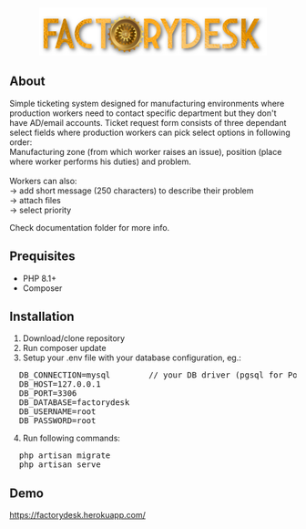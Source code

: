 <p align="center"><img src="public/img/factorydesk-logo.png" width="400"></p>


## About
Simple ticketing system designed for manufacturing environments where production workers need to contact specific department but they don't have AD/email accounts.
Ticket request form consists of three dependant select fields where production workers can pick select options in following order: <br/>
Manufacturing zone (from which worker raises an issue), position (place where worker performs his duties) and problem.
<br/><br/>
Workers can also: <br/>
-> add short message (250 characters) to describe their problem <br/>
-> attach files <br/>
-> select priority <br/>

Check documentation folder for more info.

## Prequisites
- PHP 8.1+
- Composer

## Installation
1. Download/clone repository
2. Run composer update
3. Setup your .env file with your database configuration, eg.:
<pre>
  DB_CONNECTION=mysql        // your DB driver (pgsql for Postgres, sqlsrv for SQL Server)
  DB_HOST=127.0.0.1
  DB_PORT=3306
  DB_DATABASE=factorydesk
  DB_USERNAME=root
  DB_PASSWORD=root
</pre>
4. Run following commands:
<pre>
  php artisan migrate
  php artisan serve
</pre>

## Demo
https://factorydesk.herokuapp.com/
